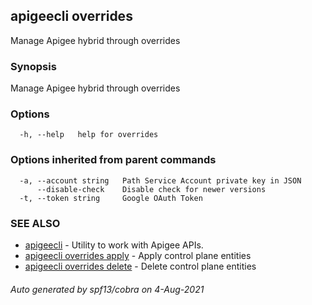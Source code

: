 ## apigeecli overrides

Manage Apigee hybrid through overrides

### Synopsis

Manage Apigee hybrid through overrides

### Options

```
  -h, --help   help for overrides
```

### Options inherited from parent commands

```
  -a, --account string   Path Service Account private key in JSON
      --disable-check    Disable check for newer versions
  -t, --token string     Google OAuth Token
```

### SEE ALSO

* [apigeecli](apigeecli.md)	 - Utility to work with Apigee APIs.
* [apigeecli overrides apply](apigeecli_overrides_apply.md)	 - Apply control plane entities
* [apigeecli overrides delete](apigeecli_overrides_delete.md)	 - Delete control plane entities

###### Auto generated by spf13/cobra on 4-Aug-2021
